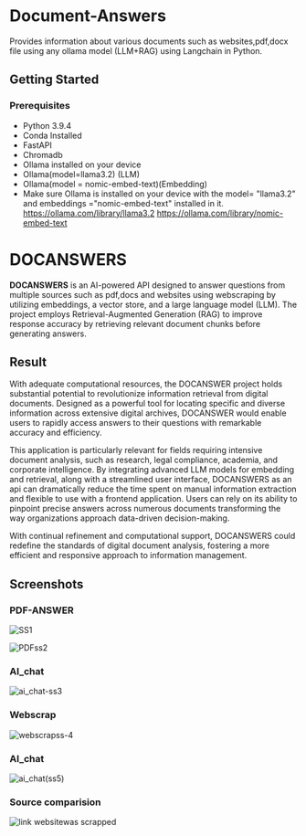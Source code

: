 # Document-Answers
Provides information about various documents such as websites,pdf,docx file using any ollama model (LLM+RAG) using Langchain in Python.

## Getting Started

### Prerequisites

- Python 3.9.4
- Conda Installed 
- FastAPI
- Chromadb
- Ollama installed on your device 
- Ollama(model=llama3.2) (LLM)
- Ollama(model = nomic-embed-text)(Embedding)
- Make sure Ollama is installed on your device with the model= "llama3.2" and embeddings ="nomic-embed-text" installed in it.
  https://ollama.com/library/llama3.2
  https://ollama.com/library/nomic-embed-text

# DOCANSWERS
**DOCANSWERS** is an AI-powered API designed to answer questions from multiple sources such as pdf,docs and websites using webscraping by utilizing embeddings, a vector store, and a large language model (LLM). The project employs Retrieval-Augmented Generation (RAG) to improve response accuracy by retrieving relevant document chunks before generating answers.

## Result 
With adequate computational resources, the DOCANSWER project holds substantial potential to revolutionize information retrieval from digital documents. Designed as a powerful tool for locating specific and diverse information across extensive digital archives, DOCANSWER would enable users to rapidly access answers to their questions with remarkable accuracy and efficiency.

This application is particularly relevant for fields requiring intensive document analysis, such as research, legal compliance, academia, and corporate intelligence. By integrating advanced LLM models for embedding and retrieval, along with a streamlined user interface, DOCANSWERS as an api can dramatically reduce the time spent on manual information extraction and flexible to use with a frontend application. Users can rely on its ability to pinpoint precise answers across numerous documents transforming the way organizations approach data-driven decision-making.

With continual refinement and computational support, DOCANSWERS could redefine the standards of digital document analysis, fostering a more efficient and responsive approach to information management.

## Screenshots

### PDF-ANSWER
![SS1](https://github.com/user-attachments/assets/e06829c7-f362-47b5-8854-8dfe2c073415)

![PDFss2](https://github.com/user-attachments/assets/18747443-efbb-42c9-a5d2-81b094d35acb)

### AI_chat
![ai_chat-ss3](https://github.com/user-attachments/assets/f749e4f4-4164-42af-a35e-c673327b4f10)


### Webscrap


![webscrapss-4](https://github.com/user-attachments/assets/aa1baab8-a088-4b75-8a73-65ac4d5016c1)


### AI_chat
![ai_chat(ss5)](https://github.com/user-attachments/assets/84acd00f-cd12-4c68-aa7f-2f709384010a)

### Source comparision 
![link websitewas scrapped](https://github.com/user-attachments/assets/24f4b8dc-3f5e-430f-a98a-d5c9f4b1472b)




